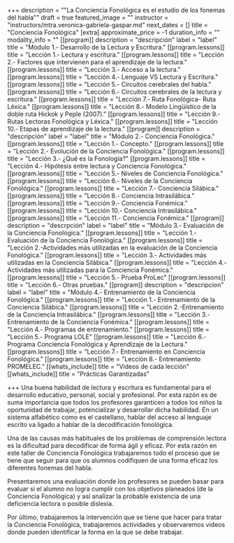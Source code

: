 +++
description = "\"La Conciencia Fonológica es el estudio de los fonemas del habla\""
draft = true
featured_image = ""
instructor = "instructors/mtra.veronica-gabriela-gaspar.md"
next_dates = []
title = "Conciencia Fonológica"
[extra]
approximate_price = -1
duration_info = ""
modality_info = ""
[[program]]
description = "descripción"
label = "label"
title = "Módulo 1.- Desarrollo de la Lectura y Escritura."
[[program.lessons]]
title = "Lección 1.- Lectura y escritura."
[[program.lessons]]
title = "Lección 2.- Factores que intervienen para el aprendizaje de la lectura."
[[program.lessons]]
title = "Lección 3.- Acceso a la lectura."
[[program.lessons]]
title = "Lección 4.- Lenguaje VS Lectura y Escritura."
[[program.lessons]]
title = "Lección 5.- Circuitos cerebrales del habla."
[[program.lessons]]
title = "Lección 6.- Circuitos cerebrales de la lectura y escritura."
[[program.lessons]]
title = "Lección 7.- Ruta Fonológica- Ruta Léxica."
[[program.lessons]]
title = "Lección 8.- Modelo Lingüístico de la doble ruta Hickok y Peple (2007)."
[[program.lessons]]
title = "Lección 9.- Rutas Lectoras Fonológica y Léxica."
[[program.lessons]]
title = "Lección 10.- Etapas de aprendizaje de la lectura."
[[program]]
description = "descripción"
label = "label"
title = "Módulo 2.- Conciencia Fonológica."
[[program.lessons]]
title = "Lección 1.- Concepto."
[[program.lessons]]
title = "Lección 2.- Evolución de la Conciencia Fonológica."
[[program.lessons]]
title = "Lección 3.- ¿Qué es la Fonología?"
[[program.lessons]]
title = "Lección 4.- Hipótesis entre lectura y Conciencia Fonológica."
[[program.lessons]]
title = "Lección 5.- Niveles de Conciencia Fonológica."
[[program.lessons]]
title = "Lección 6.- Niveles de la Conciencia Fonológica."
[[program.lessons]]
title = "Lección 7.- Conciencia Silábica."
[[program.lessons]]
title = "Lección 8.- Conciencia Intrasilábica."
[[program.lessons]]
title = "Lección 9.- Conciencia Fonémica."
[[program.lessons]]
title = "Lección 10.- Conciencia Intrasilábica."
[[program.lessons]]
title = "Lección 11.- Conciencia Fonémica."
[[program]]
description = "descrpción"
label = "label"
title = "Módulo 3.- Evaluación de la Conciencia Fonológica."
[[program.lessons]]
title = "Lección 1.- Evaluación de la Conciencia Fonológica."
[[program.lessons]]
title = "Lección 2.-Actividades más utilizadas en la evaluación de la Conciencia Fonológica."
[[program.lessons]]
title = "Lección 3.- Actividades más utilizadas en la Conciencia Silábica."
[[program.lessons]]
title = "Lección 4.- Actividades más utilizadas para la Conciencia Fonémica."
[[program.lessons]]
title = "Lección 5.- Prueba ProLec"
[[program.lessons]]
title = "Lección 6.- Otras pruebas."
[[program]]
description = "descripcion"
label = "label"
title = "Módulo 4.- Entrenamiento de la Conciencia Fonológica."
[[program.lessons]]
title = "Lección 1.- Entrenamiento de la Conciencia Silábica."
[[program.lessons]]
title = "Lección 2.-Entrenamiento de la Conciencia Intrasilábica."
[[program.lessons]]
title = "Lección 3.- Entrenamiento de la Conciencia Fonémica."
[[program.lessons]]
title = "Lección 4.- Programas de entrenamiento."
[[program.lessons]]
title = "Lección 5.- Programa LOLE"
[[program.lessons]]
title = "Lección 6.- Programa Conciencia Fonológica y Aprendizaje de la Lectura."
[[program.lessons]]
title = "Lección 7.- Entrenamiento en Conciencia Fonológica."
[[program.lessons]]
title = "Lección 8.- Entrenamiento PROMELEC."
[[whats_include]]
title = "Videos de cada lección"
[[whats_include]]
title = "Prácticas Garantizadas"

+++
Una buena habilidad de lectura y escritura es fundamental para el desarrollo educativo, personal, social y profesional. Por esta razón es de suma importancia que todos los profesores garanticen a todos los niños la oportunidad de trabajar, potencializar y desarrollar dicha habilidad. En un sistema alfabético como es el castellano, hablar del acceso al lenguaje escrito va ligado a hablar de la decodificación fonológica.

Una de las causas más habituales de los problemas de comprensión lectora es la dificultad para decodificar de forma ágil y eficaz. Por esta razón en este taller de Conciencia Fonológica trabajaremos todo el proceso que se tiene que seguir para que os alumnos codifiquen de una forma eficaz los diferentes fonemas del habla.

Presentaremos una evaluación donde los profesores se pueden basar para evaluar si el alumno no logra cumplir con los objetivos planeados (de la Conciencia Fonológica) y así analizar la probable existencia de una deficiencia lectora o posible dislexia.

Por último, trabajaremos la intervención que se tiene que hacer para tratar la Conciencia Fonológica, trabajaremos actividades y observaremos videos donde pueden identificar la forma en la que se debe trabajar.